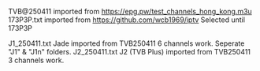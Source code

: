 TVB@250411 imported from https://epg.pw/test_channels_hong_kong.m3u
173P3P.txt imported from https://github.com/wcb1969/iptv             Selected until 173P3P

J1_250411.txt  Jade imported from TVB250411           6 channels work. Seperate "J1" & "J1n" folders.
J2_250411.txt  J2 (TVB Plus) imported from TVB250411  3 channels work.

